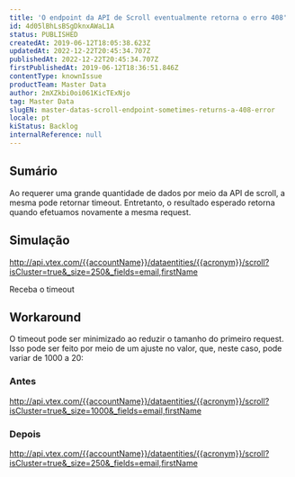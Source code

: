 ```yaml
---
title: 'O endpoint da API de Scroll eventualmente retorna o erro 408'
id: 4d05lBhLsBSgDknxAWaL1A
status: PUBLISHED
createdAt: 2019-06-12T18:05:38.623Z
updatedAt: 2022-12-22T20:45:34.707Z
publishedAt: 2022-12-22T20:45:34.707Z
firstPublishedAt: 2019-06-12T18:36:51.846Z
contentType: knownIssue
productTeam: Master Data
author: 2mXZkbi0oi061KicTExNjo
tag: Master Data
slugEN: master-datas-scroll-endpoint-sometimes-returns-a-408-error
locale: pt
kiStatus: Backlog
internalReference: null
---
```


## Sumário

Ao requerer uma grande quantidade de dados por meio da API de scroll, a mesma pode retornar timeout. Entretanto, o resultado esperado retorna quando efetuamos novamente a mesma request.




## Simulação

http://api.vtex.com/{{accountName}}/dataentities/{{acronym}}/scroll?isCluster=true&_size=250&_fields=email,firstName

Receba o timeout 


## Workaround

O timeout pode ser minimizado ao reduzir o tamanho do primeiro request. Isso pode ser feito por meio de um ajuste no valor, que, neste caso, pode variar de 1000 a 20:

### Antes 
http://api.vtex.com/{{accountName}}/dataentities/{{acronym}}/scroll?isCluster=true&_size=1000&_fields=email,firstName

### Depois 
http://api.vtex.com/{{accountName}}/dataentities/{{acronym}}/scroll?isCluster=true&_size=250&_fields=email,firstName


